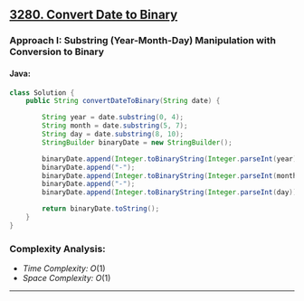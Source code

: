 ## [3280. Convert Date to Binary](https://leetcode.com/problems/convert-date-to-binary/)

### Approach I: Substring (Year-Month-Day) Manipulation with Conversion to Binary

#### Java:
```java
class Solution {
    public String convertDateToBinary(String date) {

        String year = date.substring(0, 4);
        String month = date.substring(5, 7);
        String day = date.substring(8, 10);
        StringBuilder binaryDate = new StringBuilder();

        binaryDate.append(Integer.toBinaryString(Integer.parseInt(year)));
        binaryDate.append("-");
        binaryDate.append(Integer.toBinaryString(Integer.parseInt(month)));
        binaryDate.append("-");
        binaryDate.append(Integer.toBinaryString(Integer.parseInt(day)));

        return binaryDate.toString();
    }
}
```

[//]: # (#### Go:)

[//]: # (```go)

[//]: # (func solution&#40;&#41; {)

[//]: # ()
[//]: # (})

[//]: # (```)

### Complexity Analysis:

- *Time Complexity:* $O(1)$
- *Space Complexity:* $O(1)$


---